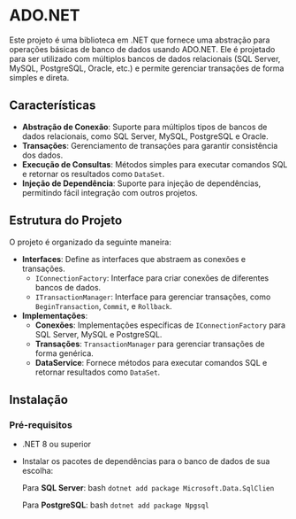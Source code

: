 # ADO.NET

Este projeto é uma biblioteca em .NET que fornece uma abstração para operações básicas de banco de dados usando ADO.NET. Ele é projetado para ser utilizado com múltiplos bancos de dados relacionais (SQL Server, MySQL, PostgreSQL, Oracle, etc.) e permite gerenciar transações de forma simples e direta.

## Características

- **Abstração de Conexão**: Suporte para múltiplos tipos de bancos de dados relacionais, como SQL Server, MySQL, PostgreSQL e Oracle.
- **Transações**: Gerenciamento de transações para garantir consistência dos dados.
- **Execução de Consultas**: Métodos simples para executar comandos SQL e retornar os resultados como `DataSet`.
- **Injeção de Dependência**: Suporte para injeção de dependências, permitindo fácil integração com outros projetos.

## Estrutura do Projeto

O projeto é organizado da seguinte maneira:

- **Interfaces**: Define as interfaces que abstraem as conexões e transações.
  - `IConnectionFactory`: Interface para criar conexões de diferentes bancos de dados.
  - `ITransactionManager`: Interface para gerenciar transações, como `BeginTransaction`, `Commit`, e `Rollback`.
- **Implementações**:
  - **Conexões**: Implementações específicas de `IConnectionFactory` para SQL Server, MySQL e PostgreSQL.
  - **Transações**: `TransactionManager` para gerenciar transações de forma genérica.
  - **DataService**: Fornece métodos para executar comandos SQL e retornar resultados como `DataSet`.

## Instalação

### Pré-requisitos

- .NET 8 ou superior
- Instalar os pacotes de dependências para o banco de dados de sua escolha:
  
  Para **SQL Server**:
  bash
  `dotnet add package Microsoft.Data.SqlClien`

  Para **PostgreSQL**:
  bash
  `dotnet add package Npgsql`
